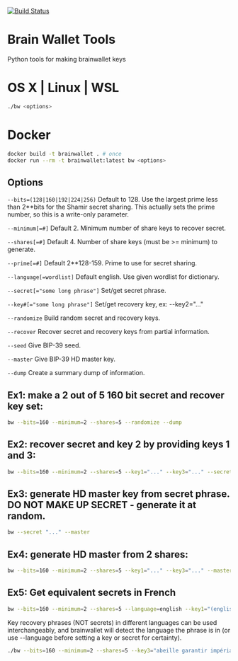 [![Build Status](https://travis-ci.org/wmacevoy/brainwallet.svg?branch=master)](https://travis-ci.org/wmacevoy/brainwallet)

# Brain Wallet Tools

Python tools for making brainwallet keys

# OS X | Linux | WSL

```bash
./bw <options>
```

# Docker

```bash
docker build -t brainwallet . # once
docker run --rm -t brainwallet:latest bw <options>
```

## Options

`--bits=(128|160|192|224|256)` Default to 128.  Use the largest prime less than 2**bits for the Shamir secret sharing.  This actually sets the prime number, so this is a write-only parameter.

`--minimum[=#]` Default 2. Minimum number of share keys to recover secret.

`--shares[=#]` Default 4. Number of share keys (must be >= minimum) to generate.

`--prime[=#]` Default 2**128-159. Prime to use for secret sharing.

`--language[=wordlist]`  Default english.  Use given wordlist for dictionary.

`--secret[="some long phrase"]` Set/get secret phrase.

`--key#[="some long phrase"]` Set/get recovery key, ex: --key2="..." 

`--randomize` Build random secret and recovery keys.

`--recover` Recover secret and recovery keys from partial information.

`--seed`  Give BIP-39 seed.

`--master` Give BIP-39 HD master key.

`--dump` Create a summary dump of information.

## Ex1: make a 2 out of 5 160 bit secret and recover key set:

```bash
bw --bits=160 --minimum=2 --shares=5 --randomize --dump
```

## Ex2: recover secret and key 2 by providing keys 1 and 3:

```bash
bw --bits=160 --minimum=2 --shares=5 --key1="..." --key3="..." --secret --key2
```

## Ex3: generate HD master key from secret phrase.  DO NOT MAKE UP SECRET - generate it at random.

```bash
bw --secret "..." --master
```

## Ex4: generate HD master from 2 shares:
```bash
bw --bits=160 --minimum=2 --shares=5 --key1="..." --key3="..." --master
```
## Ex5: Get equivalent secrets in French

```bash
bw --bits=160 --minimum=2 --shares=5 --language=english --key1="(english)" --language=french --key1
```

Key recovery phrases (NOT secrets) in different languages can be used interchangeably, and brainwallet will detect the language the phrase is in (or use --language before setting a key or secret for certainty).

```bash
./bw --bits=160 --minimum=2 --shares=5 --key3="abeille garantir impérial écureuil radieux enfouir soleil ethnie empereur fluctuer tamiser aboutir digérer détourer tornade" --key1="ahead copper tonight naive finish rich afford grain swift true virus shrug access gate quantum" --secret
```
